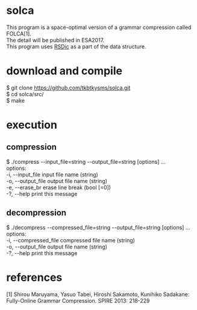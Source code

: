 # solca
This program is a space-optimal version of a grammar compression called FOLCA[1].  
The detail will be published in ESA2017.  
This program uses [RSDic](https://code.google.com/archive/p/rsdic/) as a part of the data structure.

# download and compile
$ git clone https://github.com/tkbtkysms/solca.git  
$ cd solca/src/  
$ make

# execution
## compression
$ ./compress --input_file=string --output_file=string [options] ...   
options:  
  -i, --input_file     input file name (string)  
  -o, --output_file    output file name (string)  
  -e, --erase_br       erase line break (bool [=0])  
  -?, --help           print this message  

## decompression
$ ./decompress --compressed_file=string --output_file=string [options] ...   
options:  
  -i, --compressed_file    compressed file name (string)  
  -o, --output_file        output file name (string)  
  -?, --help               print this message  
  
# references
[1] Shirou Maruyama, Yasuo Tabei, Hiroshi Sakamoto, Kunihiko Sadakane:  
Fully-Online Grammar Compression. SPIRE 2013: 218-229
